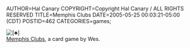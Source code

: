 AUTHOR=Hal Canary
COPYRIGHT=Copyright Hal Canary / ALL RIGHTS RESERVED
TITLE=Memphis Clubs
DATE=2005-05-25 00:03:21-05:00 (CDT)
POSTID=462
CATEGORIES=games;

![[♣]](https://halcanary.org/images/club.png)  
[Memphis Clubs](https://halcanary.org/p/clubs), a card game by Wes.
